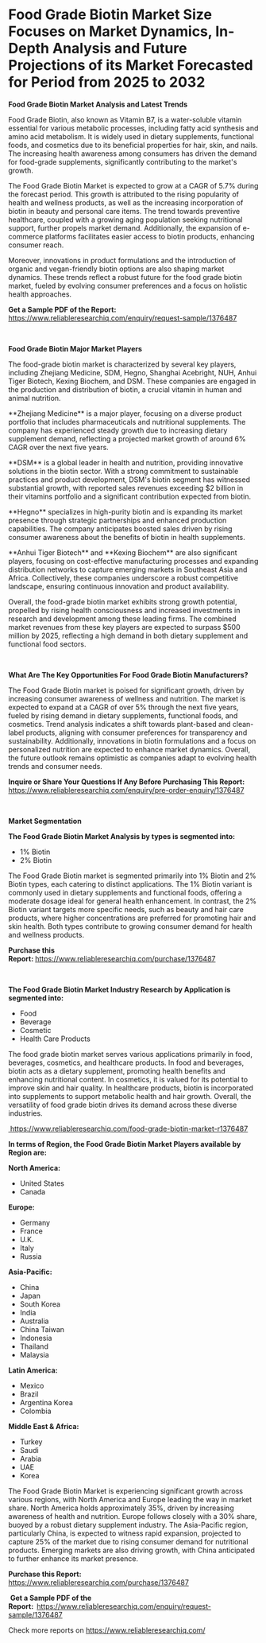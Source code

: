 <p><h1>Food Grade Biotin Market Size Focuses on Market Dynamics, In-Depth Analysis and Future Projections of its Market Forecasted for Period from 2025 to 2032</h1></p><p><strong>Food Grade Biotin Market Analysis and Latest Trends</strong></p>
<p><p>Food Grade Biotin, also known as Vitamin B7, is a water-soluble vitamin essential for various metabolic processes, including fatty acid synthesis and amino acid metabolism. It is widely used in dietary supplements, functional foods, and cosmetics due to its beneficial properties for hair, skin, and nails. The increasing health awareness among consumers has driven the demand for food-grade supplements, significantly contributing to the market's growth.</p><p>The Food Grade Biotin Market is expected to grow at a CAGR of 5.7% during the forecast period. This growth is attributed to the rising popularity of health and wellness products, as well as the increasing incorporation of biotin in beauty and personal care items. The trend towards preventive healthcare, coupled with a growing aging population seeking nutritional support, further propels market demand. Additionally, the expansion of e-commerce platforms facilitates easier access to biotin products, enhancing consumer reach. </p><p>Moreover, innovations in product formulations and the introduction of organic and vegan-friendly biotin options are also shaping market dynamics. These trends reflect a robust future for the food grade biotin market, fueled by evolving consumer preferences and a focus on holistic health approaches.</p></p>
<p><strong>Get a Sample PDF of the Report:&nbsp;</strong> <a href="https://www.reliableresearchiq.com/enquiry/request-sample/1376487?utm_campaign=1140&utm_medium=2&utm_source=Github&utm_content=ia&utm_term=13012025&utm_id=food-grade-biotin">https://www.reliableresearchiq.com/enquiry/request-sample/1376487</a></p>
<p>&nbsp;</p>
<p><strong>Food Grade Biotin Major Market Players</strong></p>
<p><p>The food-grade biotin market is characterized by several key players, including Zhejiang Medicine, SDM, Hegno, Shanghai Acebright, NUH, Anhui Tiger Biotech, Kexing Biochem, and DSM. These companies are engaged in the production and distribution of biotin, a crucial vitamin in human and animal nutrition.</p><p>**Zhejiang Medicine** is a major player, focusing on a diverse product portfolio that includes pharmaceuticals and nutritional supplements. The company has experienced steady growth due to increasing dietary supplement demand, reflecting a projected market growth of around 6% CAGR over the next five years.</p><p>**DSM** is a global leader in health and nutrition, providing innovative solutions in the biotin sector. With a strong commitment to sustainable practices and product development, DSM's biotin segment has witnessed substantial growth, with reported sales revenues exceeding $2 billion in their vitamins portfolio and a significant contribution expected from biotin.</p><p>**Hegno** specializes in high-purity biotin and is expanding its market presence through strategic partnerships and enhanced production capabilities. The company anticipates boosted sales driven by rising consumer awareness about the benefits of biotin in health supplements.</p><p>**Anhui Tiger Biotech** and **Kexing Biochem** are also significant players, focusing on cost-effective manufacturing processes and expanding distribution networks to capture emerging markets in Southeast Asia and Africa. Collectively, these companies underscore a robust competitive landscape, ensuring continuous innovation and product availability.</p><p>Overall, the food-grade biotin market exhibits strong growth potential, propelled by rising health consciousness and increased investments in research and development among these leading firms. The combined market revenues from these key players are expected to surpass $500 million by 2025, reflecting a high demand in both dietary supplement and functional food sectors.</p></p>
<p>&nbsp;</p>
<p><strong>What Are The Key Opportunities For Food Grade Biotin Manufacturers?</strong></p>
<p><p>The Food Grade Biotin market is poised for significant growth, driven by increasing consumer awareness of wellness and nutrition. The market is expected to expand at a CAGR of over 5% through the next five years, fueled by rising demand in dietary supplements, functional foods, and cosmetics. Trend analysis indicates a shift towards plant-based and clean-label products, aligning with consumer preferences for transparency and sustainability. Additionally, innovations in biotin formulations and a focus on personalized nutrition are expected to enhance market dynamics. Overall, the future outlook remains optimistic as companies adapt to evolving health trends and consumer needs.</p></p>
<p><strong>Inquire or Share Your Questions If Any Before Purchasing This Report:</strong> <a href="https://www.reliableresearchiq.com/enquiry/pre-order-enquiry/1376487?utm_campaign=1140&utm_medium=2&utm_source=Github&utm_content=ia&utm_term=13012025&utm_id=food-grade-biotin">https://www.reliableresearchiq.com/enquiry/pre-order-enquiry/1376487</a></p>
<p>&nbsp;</p>
<p><strong>Market Segmentation</strong></p>
<p><strong>The Food Grade Biotin Market Analysis by types is segmented into:</strong></p>
<p><ul><li>1% Biotin</li><li>2% Biotin</li></ul></p>
<p><p>The Food Grade Biotin market is segmented primarily into 1% Biotin and 2% Biotin types, each catering to distinct applications. The 1% Biotin variant is commonly used in dietary supplements and functional foods, offering a moderate dosage ideal for general health enhancement. In contrast, the 2% Biotin variant targets more specific needs, such as beauty and hair care products, where higher concentrations are preferred for promoting hair and skin health. Both types contribute to growing consumer demand for health and wellness products.</p></p>
<p><strong>Purchase this Report:&nbsp;</strong><a href="https://www.reliableresearchiq.com/purchase/1376487?utm_campaign=1140&utm_medium=2&utm_source=Github&utm_content=ia&utm_term=13012025&utm_id=food-grade-biotin">https://www.reliableresearchiq.com/purchase/1376487</a></p>
<p>&nbsp;</p>
<p><strong>The Food Grade Biotin Market Industry Research by Application is segmented into:</strong></p>
<p><ul><li>Food</li><li>Beverage</li><li>Cosmetic</li><li>Health Care Products</li></ul></p>
<p><p>The food grade biotin market serves various applications primarily in food, beverages, cosmetics, and healthcare products. In food and beverages, biotin acts as a dietary supplement, promoting health benefits and enhancing nutritional content. In cosmetics, it is valued for its potential to improve skin and hair quality. In healthcare products, biotin is incorporated into supplements to support metabolic health and hair growth. Overall, the versatility of food grade biotin drives its demand across these diverse industries.</p></p>
<p><a href="https://www.reliableresearchiq.com/food-grade-biotin-market-r1376487?utm_campaign=1140&utm_medium=2&utm_source=Github&utm_content=ia&utm_term=13012025&utm_id=food-grade-biotin">&nbsp;https://www.reliableresearchiq.com/food-grade-biotin-market-r1376487</a></p>
<p><strong>In terms of Region, the Food Grade Biotin Market Players available by Region are:</strong></p>
<p>
    <p> <strong> North America: </strong>
        <ul>
            <li>United States</li>
            <li>Canada</li>
        </ul>
        </p> 
    <p> <strong> Europe: </strong>
        <ul>
            <li>Germany</li>
            <li>France</li>
            <li>U.K.</li>
            <li>Italy</li>
            <li>Russia</li>
        </ul>
        </p> 
    <p> <strong> Asia-Pacific: </strong>
        <ul>
            <li>China</li>
            <li>Japan</li>
            <li>South Korea</li>
            <li>India</li>
            <li>Australia</li>
            <li>China Taiwan</li>
            <li>Indonesia</li>
            <li>Thailand</li>
            <li>Malaysia</li>
        </ul>
        </p> 
    <p> <strong> Latin America: </strong>
        <ul>
            <li>Mexico</li>
            <li>Brazil</li>
            <li>Argentina Korea</li>
            <li>Colombia</li>
        </ul>
        </p> 
    <p> <strong> Middle East & Africa: </strong>
        <ul>
            <li>Turkey</li>
            <li>Saudi</li>
            <li>Arabia</li>
            <li>UAE</li>
            <li>Korea</li>
        </ul>
    </p>
    </p>
<p><p>The Food Grade Biotin Market is experiencing significant growth across various regions, with North America and Europe leading the way in market share. North America holds approximately 35%, driven by increasing awareness of health and nutrition. Europe follows closely with a 30% share, buoyed by a robust dietary supplement industry. The Asia-Pacific region, particularly China, is expected to witness rapid expansion, projected to capture 25% of the market due to rising consumer demand for nutritional products. Emerging markets are also driving growth, with China anticipated to further enhance its market presence.</p></p>
<p><strong>Purchase this Report: </strong><a href="https://www.reliableresearchiq.com/purchase/1376487?utm_campaign=1140&utm_medium=2&utm_source=Github&utm_content=ia&utm_term=13012025&utm_id=food-grade-biotin">https://www.reliableresearchiq.com/purchase/1376487</a></p>
<p>&nbsp;<strong>Get a Sample PDF of the Report:&nbsp;&nbsp;</strong><a href="https://www.reliableresearchiq.com/enquiry/request-sample/1376487?utm_campaign=1140&utm_medium=2&utm_source=Github&utm_content=ia&utm_term=13012025&utm_id=food-grade-biotin">https://www.reliableresearchiq.com/enquiry/request-sample/1376487</a></p>
<p><strong></strong></p>
<p>Check more reports on <a href="https://www.reliableresearchiq.com/?utm_campaign=1140&utm_medium=2&utm_source=Github&utm_content=ia&utm_term=13012025&utm_id=food-grade-biotin">https://www.reliableresearchiq.com/</a></p>